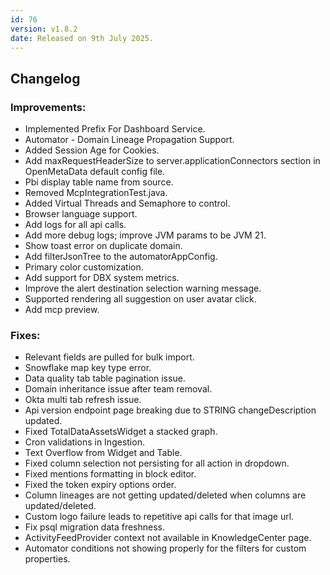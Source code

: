 ```yaml
---
id: 76
version: v1.8.2
date: Released on 9th July 2025.
---
```

## Changelog

### Improvements:

- Implemented Prefix For Dashboard Service.
- Automator - Domain Lineage Propagation Support.
- Added Session Age for Cookies.
- Add maxRequestHeaderSize to server.applicationConnectors section in OpenMetaData default config file.
- Pbi display table name from source.
- Removed McpIntegrationTest.java.
- Added Virtual Threads and Semaphore to control.
- Browser language support.
- Add logs for all api calls.
- Add more debug logs; improve JVM params to be JVM 21.
- Show toast error on duplicate domain.
- Add filterJsonTree to the automatorAppConfig.
- Primary color customization.
- Add support for DBX system metrics.
- Improve the alert destination selection warning message.
- Supported rendering all suggestion on user avatar click.
- Add mcp preview.

### Fixes:

- Relevant fields are pulled for bulk import.
- Snowflake map key type error.
- Data quality tab table pagination issue.
- Domain inheritance issue after team removal.
- Okta multi tab refresh issue.
- Api version endpoint page breaking due to STRING changeDescription updated.
- Fixed TotalDataAssetsWidget a stacked graph.
- Cron validations in Ingestion.
- Text Overflow from Widget and Table.
- Fixed column selection not persisting for all action in dropdown.
- Fixed mentions formatting in block editor.
- Fixed the token expiry options order.
- Column lineages are not getting updated/deleted when columns are updated/deleted.
- Custom logo failure leads to repetitive api calls for that image url.
- Fix psql migration data freshness.
- ActivityFeedProvider context not available in KnowledgeCenter page.
- Automator conditions not showing properly for the filters for custom properties.
